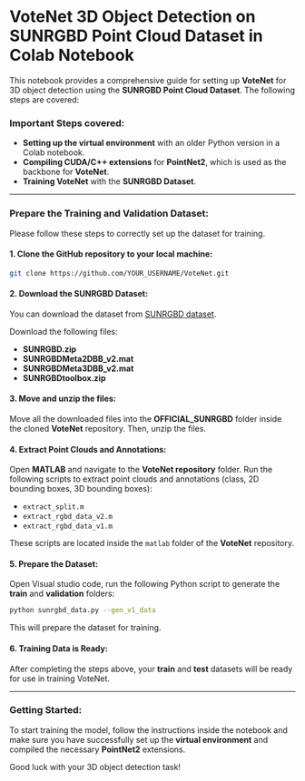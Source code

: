 # VoteNet 3D Object Detection on SUNRGBD Point Cloud Dataset in Colab Notebook

This notebook provides a comprehensive guide for setting up **VoteNet** for 3D object detection using the **SUNRGBD Point Cloud Dataset**. The following steps are covered:

### Important Steps covered:
- **Setting up the virtual environment** with an older Python version in a Colab notebook.
- **Compiling CUDA/C++ extensions** for **PointNet2**, which is used as the backbone for **VoteNet**.
- **Training VoteNet** with the **SUNRGBD Dataset**.

---

### Prepare the Training and Validation Dataset:

Please follow these steps to correctly set up the dataset for training.

#### 1. Clone the GitHub repository to your local machine:
```bash
git clone https://github.com/YOUR_USERNAME/VoteNet.git
```

#### 2. Download the SUNRGBD Dataset:
You can download the dataset from [SUNRGBD dataset](https://rgbd.cs.princeton.edu/data/).

Download the following files:
- **SUNRGBD.zip**
- **SUNRGBDMeta2DBB_v2.mat**
- **SUNRGBDMeta3DBB_v2.mat**
- **SUNRGBDtoolbox.zip**

#### 3. Move and unzip the files:
Move all the downloaded files into the **OFFICIAL_SUNRGBD** folder inside the cloned **VoteNet** repository. Then, unzip the files.

#### 4. Extract Point Clouds and Annotations:
Open **MATLAB** and navigate to the **VoteNet repository** folder. Run the following scripts to extract point clouds and annotations (class, 2D bounding boxes, 3D bounding boxes):
- `extract_split.m`
- `extract_rgbd_data_v2.m`
- `extract_rgbd_data_v1.m`

These scripts are located inside the `matlab` folder of the **VoteNet** repository.

#### 5. Prepare the Dataset:
Open Visual studio code, run the following Python script to generate the **train** and **validation** folders:
```bash
python sunrgbd_data.py --gen_v1_data
```

This will prepare the dataset for training.

#### 6. Training Data is Ready:
After completing the steps above, your **train** and **test** datasets will be ready for use in training VoteNet.

---

### Getting Started:

To start training the model, follow the instructions inside the notebook and make sure you have successfully set up the **virtual environment** and compiled the necessary **PointNet2** extensions.

Good luck with your 3D object detection task! 
